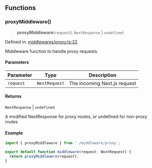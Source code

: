 ## Functions

### proxyMiddleware()

> **proxyMiddleware**(`request`): `NextResponse` \| `undefined`

Defined in: [middlewares/proxy.ts:22](https://github.com/settlemint/sdk/blob/b706ce6837337ccab38d338e9a3545ff7aa7abb6/sdk/next/src/middlewares/proxy.ts#L22)

Middleware function to handle proxy requests

#### Parameters

| Parameter | Type | Description |
| ------ | ------ | ------ |
| `request` | `NextRequest` | The incoming Next.js request |

#### Returns

`NextResponse` \| `undefined`

A modified NextResponse for proxy routes, or undefined for non-proxy routes

#### Example

```typescript
import { proxyMiddleware } from './middleware/proxy';

export default function middleware(request: NextRequest) {
  return proxyMiddleware(request);
}
```
